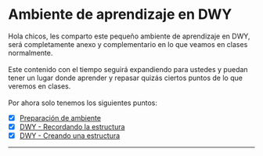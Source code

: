 # Ambiente de aprendizaje en DWY
Hola chicos, les comparto este pequeño ambiente de aprendizaje en DWY, será completamente anexo y complementario en lo que veamos en clases normalmente. <br> <br>
Este contenido con el tiempo seguirá expandiendo para ustedes y puedan tener un lugar donde aprender y repasar quizás ciertos puntos de lo que veremos en clases. <br><br>
Por ahora solo tenemos los siguientes puntos:

* [X] [Preparación de ambiente]( https://youtu.be/awWnwz6W51g)
* [X] [DWY - Recordando la estructura](https://youtu.be/h3wUF3ozq7g)
* [X] [DWY - Creando una estructura](https://youtu.be/vky3x-zTjeo)
---
